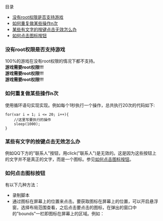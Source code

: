 目录
* [没有root权限是否支持游戏](#没有root权限是否支持游戏)
* [如何重复做某些操作n次](#如何重复做某些操作n次)
* [某些有文字的按键点击无效怎么办](#某些有文字的按键点击无效怎么办)
* [如何点击图标按钮](#如何点击图标按钮)

### 没有root权限是否支持游戏
100%的游戏在没有root权限的情况下都不支持。  
**游戏需要root权限!!!**  
**游戏需要root权限!!!**  
**游戏需要root权限!!!**  

### 如何重复做某些操作n次
使用循环语句实现实现。例如每个1秒执行一个操作，总共执行20次的代码如下:
```
for(var i = 1; i <= 20; i++){
    //这里写要执行的操作
    sleep(1000);
}
```

### 某些有文字的按键点击无效怎么办
例如QQ下方的"联系人"按钮，用click("联系人")是无效的。这是因为这些按钮上的文字并不是真正的文字，而是一个图标。参见[如何点击图标按钮](#如何点击图标按钮)。

### 如何点击图标按钮
有以下几种方法：
* 录制脚本
* 通过图标在屏幕上的位置来点击。要获取图标在屏幕上的位置，可以开启悬浮窗，选择布局范围查看，之后点击要点击的图标，在弹出的窗口中的"bounds"一栏即图标在屏幕上的区域。例如：
